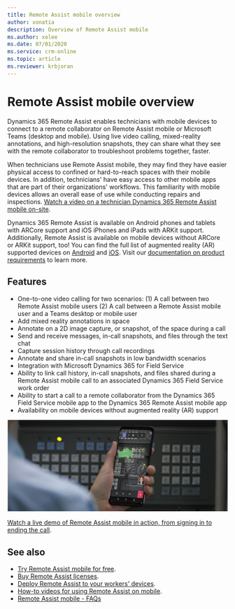 ```yaml
---
title: Remote Assist mobile overview
author: xonatia
description: Overview of Remote Assist mobile
ms.author: xolee
ms.date: 07/01/2020
ms.service: crm-online
ms.topic: article
ms.reviewer: krbjoran
---
```

# Remote Assist mobile overview

Dynamics 365 Remote Assist enables technicians with mobile devices to connect to a remote collaborator on Remote Assist mobile or Microsoft Teams (desktop and mobile). Using live video calling, mixed-reality annotations, and high-resolution snapshots, they can share what they see with the remote collaborator to troubleshoot problems together, faster. 

When technicians use Remote Assist mobile, they may find they have easier physical access to confined or hard-to-reach spaces with their mobile devices. In addition, technicians' have easy access to other mobile apps that are part of their organizations' workflows. This familiarity with mobile devices allows an overall ease of use while conducting repairs and inspections. [Watch a video on a technician Dynamics 365 Remote Assist mobile on-site](https://youtu.be/J-C6GE2gFYw).

Dynamics 365 Remote Assist is available on Android phones and tablets with ARCore support and iOS iPhones and iPads with ARKit support. Additionally, Remote Assist is available on mobile devices without ARCore or ARKit support, too! You can find the full list of augmented reality (AR) supported devices on [Android](https://developers.google.com/ar/discover/supported-devices) and [iOS](https://developers.google.com/ar/discover/supported-devices#ios). Visit our [documentation on product requirements](https://docs.microsoft.com/dynamics365/mixed-reality/remote-assist/requirements) to learn more. 

## Features 
- One-to-one video calling for two scenarios: (1) A call between two Remote Assist mobile users (2) A call between a Remote Assist mobile user and a Teams desktop or mobile user
- Add mixed reality annotations in space 
- Annotate on a 2D image capture, or snapshot, of the space during a call
- Send and receive messages, in-call snapshots, and files through the text chat 
- Capture session history through call recordings 
- Annotate and share in-call snapshots in low bandwidth scenarios 
- Integration with Microsoft Dynamics 365 for Field Service 
- Ability to link call history, in-call snapshots, and files shared during a Remote Assist mobile call to an associated Dynamics 365 Field Service work order 
- Ability to start a call to a remote collaborator from the Dynamics 365 Field Service mobile app to the Dynamics 365 Remote Assist mobile app 
- Availability on mobile devices without augmented reality (AR) support 

![Simulated image of a technician using Remote Assist mobile to annotate their environment on a call.](./media/ram-overview.png "Remote Assist mobile Overview")

[Watch a live demo of Remote Assist mobile in action, from signing in to ending the call](https://www.youtube.com/watch?v=DQJWsCDNpb4&t=1s).

## See also
- [Try Remote Assist mobile for free](../try-remote-assist.md). 
- [Buy Remote Assist licenses](../buy-remote-assist.md). 
- [Deploy Remote Assist to your workers' devices](../deploy-remote-assist.md). 
- [How-to videos for using Remote Assist on mobile](../videos.md).
- [Remote Assist mobile - FAQs](https://docs.microsoft.com/dynamics365/mixed-reality/remote-assist/faq#using-remote-assist-on-mobile)
